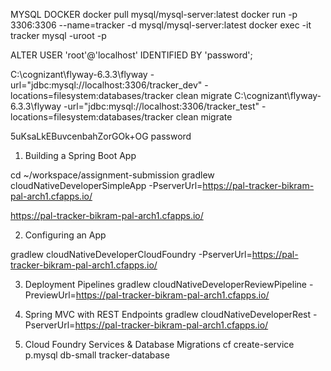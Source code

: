 MYSQL DOCKER
docker pull mysql/mysql-server:latest
docker run -p 3306:3306 --name=tracker -d mysql/mysql-server:latest
docker exec -it tracker mysql -uroot -p

ALTER USER 'root'@'localhost' IDENTIFIED BY 'password';

C:\cognizant\flyway-6.3.3\flyway -url="jdbc:mysql://localhost:3306/tracker_dev" -locations=filesystem:databases/tracker clean migrate
C:\cognizant\flyway-6.3.3\flyway -url="jdbc:mysql://localhost:3306/tracker_test" -locations=filesystem:databases/tracker clean migrate



5uKsaLkEBuvcenbahZorGOk+OG
password


1. Building a Spring Boot App

cd ~/workspace/assignment-submission 
gradlew cloudNativeDeveloperSimpleApp -PserverUrl=https://pal-tracker-bikram-pal-arch1.cfapps.io/

https://pal-tracker-bikram-pal-arch1.cfapps.io/


2. Configuring an App

gradlew cloudNativeDeveloperCloudFoundry -PserverUrl=https://pal-tracker-bikram-pal-arch1.cfapps.io/

3. Deployment Pipelines
gradlew cloudNativeDeveloperReviewPipeline -PreviewUrl=https://pal-tracker-bikram-pal-arch1.cfapps.io/

4. Spring MVC with REST Endpoints
gradlew cloudNativeDeveloperRest -PserverUrl=https://pal-tracker-bikram-pal-arch1.cfapps.io/

5. Cloud Foundry Services & Database Migrations
cf create-service p.mysql db-small tracker-database
